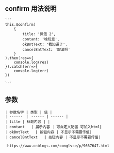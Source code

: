 ## confirm 用法说明 ##

    ```
    this.$confirm(
        {
            title: '微信 2',
            contant: '啥玩意',
            okBntText: '我知道了',
            cancelBntText: '取消啊'
        }
    ).then(res=>{
        console.log(res)
    }).catch(err=>{
        console.log(err)
    })

    ```
## 参数 ##

    | 参数名字 | 类型 | 值 |
    | ------  | ------ | ------ |
    | title | 标题内容 | |
    | contant   | 展示内容 | 可自定义配置 可加入html|
    | okBntText   | 按钮内容 | 不显示不需要传值|
    | cancelBntText   | 按钮内容 | 不显示不需要传值|



```
 https://www.cnblogs.com/conglvse/p/9667647.html
```